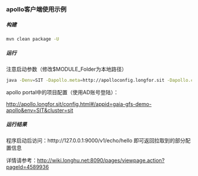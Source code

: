 ### apollo客户端使用示例



##### 构建

```bash
mvn clean package -U
```



##### 运行

注意启动参数（修改$MODULE_Folder为本地路径）

```bash
java -Denv=SIT -Dapollo.meta=http://apolloconfig.longfor.sit -Dapollo.cluster=sit -Dapollo.private.key=${MODULE_Folder}/gaia-gfs-demo-apollo/apollo_key_gen/apollo_private_key -jar target/gaia-gfs-demo-apollo.jar
```



apollo portal中的项目配置（使用AD账号登陆）：

http://apollo.longfor.sit/config.html#/appid=gaia-gfs-demo-apollo&env=SIT&cluster=sit


##### 运行结果

程序启动后访问：htttp://127.0.0.1:9000/v1/echo/hello  即可返回拉取到的部分配置信息

详情请参考：http://wiki.longhu.net:8090/pages/viewpage.action?pageId=4589936

